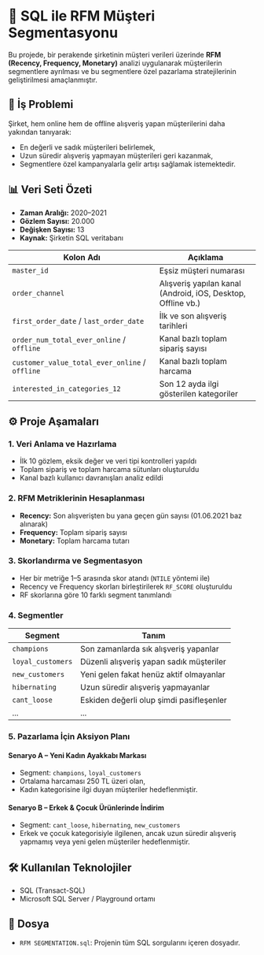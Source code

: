 # 🧠 SQL ile RFM Müşteri Segmentasyonu

Bu projede, bir perakende şirketinin müşteri verileri üzerinde **RFM (Recency, Frequency, Monetary)** analizi uygulanarak müşterilerin segmentlere ayrılması ve bu segmentlere özel pazarlama stratejilerinin geliştirilmesi amaçlanmıştır.

## 📌 İş Problemi

Şirket, hem online hem de offline alışveriş yapan müşterilerini daha yakından tanıyarak:
- En değerli ve sadık müşterileri belirlemek,
- Uzun süredir alışveriş yapmayan müşterileri geri kazanmak,
- Segmentlere özel kampanyalarla gelir artışı sağlamak istemektedir.

## 📊 Veri Seti Özeti

- **Zaman Aralığı:** 2020–2021  
- **Gözlem Sayısı:** 20.000  
- **Değişken Sayısı:** 13  
- **Kaynak:** Şirketin SQL veritabanı  

| Kolon Adı | Açıklama |
|-----------|----------|
| `master_id` | Eşsiz müşteri numarası |
| `order_channel` | Alışveriş yapılan kanal (Android, iOS, Desktop, Offline vb.) |
| `first_order_date` / `last_order_date` | İlk ve son alışveriş tarihleri |
| `order_num_total_ever_online` / `offline` | Kanal bazlı toplam sipariş sayısı |
| `customer_value_total_ever_online` / `offline` | Kanal bazlı toplam harcama |
| `interested_in_categories_12` | Son 12 ayda ilgi gösterilen kategoriler |

## ⚙️ Proje Aşamaları

### 1. Veri Anlama ve Hazırlama
- İlk 10 gözlem, eksik değer ve veri tipi kontrolleri yapıldı
- Toplam sipariş ve toplam harcama sütunları oluşturuldu
- Kanal bazlı kullanıcı davranışları analiz edildi

### 2. RFM Metriklerinin Hesaplanması
- **Recency:** Son alışverişten bu yana geçen gün sayısı (01.06.2021 baz alınarak)
- **Frequency:** Toplam sipariş sayısı
- **Monetary:** Toplam harcama tutarı

### 3. Skorlandırma ve Segmentasyon
- Her bir metriğe 1–5 arasında skor atandı (`NTILE` yöntemi ile)
- Recency ve Frequency skorları birleştirilerek `RF_SCORE` oluşturuldu
- RF skorlarına göre 10 farklı segment tanımlandı

### 4. Segmentler

| Segment | Tanım |
|---------|-------|
| `champions` | Son zamanlarda sık alışveriş yapanlar |
| `loyal_customers` | Düzenli alışveriş yapan sadık müşteriler |
| `new_customers` | Yeni gelen fakat henüz aktif olmayanlar |
| `hibernating` | Uzun süredir alışveriş yapmayanlar |
| `cant_loose` | Eskiden değerli olup şimdi pasifleşenler |
| ... | ... |

### 5. Pazarlama İçin Aksiyon Planı

#### Senaryo A – Yeni Kadın Ayakkabı Markası
- Segment: `champions`, `loyal_customers`
- Ortalama harcaması 250 TL üzeri olan,
- Kadın kategorisine ilgi duyan müşteriler hedeflenmiştir.

#### Senaryo B – Erkek & Çocuk Ürünlerinde İndirim
- Segment: `cant_loose`, `hibernating`, `new_customers`
- Erkek ve çocuk kategorisiyle ilgilenen, ancak uzun süredir alışveriş yapmamış veya yeni gelen müşteriler hedeflenmiştir.

## 🛠 Kullanılan Teknolojiler

- SQL (Transact-SQL)
- Microsoft SQL Server / Playground ortamı

## 📁 Dosya

- `RFM SEGMENTATION.sql`: Projenin tüm SQL sorgularını içeren dosyadır.
